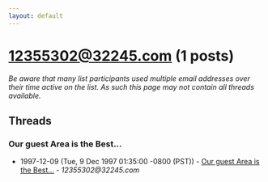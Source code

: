 ```yaml
---
layout: default
---
```


# 12355302@32245.com (1 posts)

_Be aware that many list participants used multiple email addresses over their time active on the list. As such this page may not contain all threads available._

## Threads

### Our guest Area is the Best...
+ 1997-12-09 (Tue, 9 Dec 1997 01:35:00 -0800 (PST)) - [Our guest Area is the Best...](/archive/1997/12/05dc5be84daa09adbb3513d75cc16cff639472ed0f9c3e2dbd4cccbcba752344) - _12355302@32245.com_

